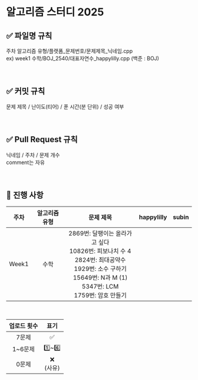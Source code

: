 # 알고리즘 스터디 2025

## ✅ 파일명 규칙
주차 알고리즘 유형/플랫폼_문제번호/문제제목_닉네임.cpp<br/>
ex) week1 수학/BOJ_2540/대표자연수_happylilly.cpp (백준 : BOJ)
<br/>
<br/>
<br/>

## ✅ 커밋 규칙
문제 제목 / 난이도(티어) / 푼 시간(분 단위) / 성공 여부
<br/>
<br/>
<br/>

## ✅ Pull Request 규칙
닉네임 / 주차 / 문제 개수<br/>
comment는 자유
<br/>
<br/>
<br/>

## 📍 진행 사항
| 주차 | 알고리즘 유형 | 문제 제목 | happylilly | subin |
| :-: | :-: | :-: | :-: | :-: |
| Week1 | 수학 | 2869번: 달팽이는 올라가고 싶다<br/>10826번: 피보나치 수 4<br/>2824번: 최대공약수<br/>1929번: 소수 구하기<br/>15649번: N과 M (1)<br/>5347번: LCM<br/>1759번: 암호 만들기 | 
<br/>

| 업로드 횟수 |	표기 |
| :-: | :-: |
| 7문제 | ✅ |
| 1~6문제	| 1️⃣~6️⃣ |
| 0문제	| ❌<br/>(사유) |
<br/>
<br/>
<br/>
